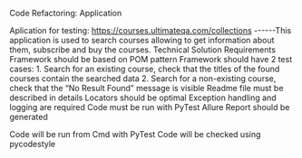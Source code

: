 Code Refactoring: Application

  Aplication for testing: https://courses.ultimateqa.com/collections
  ------This application is used to search courses allowing to get information about them, subscribe and buy the courses․
Technical Solution Requirements
  Framework should be based on POM pattern
  Framework should have 2 test cases: 
    1. Search for an existing course, check that the titles of the found courses contain the searched data
    2. Search for a non-existing course, check that the “No Result Found” message is visible
   Readme file must be described in details
  Locators should be optimal
  Exception handling and logging are required
  Code must be run with PyTest
  Allure Report should be generated
  
  Code will be run from Cmd with PyTest
  Code will be checked using pycodestyle


  

